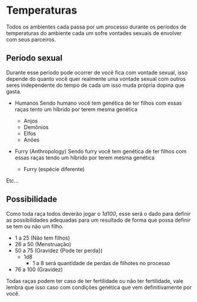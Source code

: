 # Temperaturas
Todos os ambientes cada passa por um processo durante os períodos de temperaturas do ambiente cada um sofre vontades sexuais de envolver com seus parceiros.

## Período sexual
Durante esse período pode ocorrer de você fica com vontade sexual, isso depende do quanto você quer realmente uma vontade sexual com outros seres independente do tempo de cada um isso muda própria dopina que gasta.
- Humanos
  Sendo humano você tem genética de ter filhos com essas raças tento um híbrido por terem mesma genética
  - Anjos
  - Demônios
  - Elfos
  - Anões 

- Furry (Anthropology)
  Sendo furry você tem genética de ter filhos com essas raças tendo um híbrido por terem mesma genética
  - Furry (espécie diferente)

Etc...

## Possibilidade
Como toda raça todos deverão jogar o *1d100*, esse será o dado para definir as possibilidades adequadas para um resultado de forma que possa definir se tem ou não um filho.

- 1 a 25 (Não tem filhos)
- 26 a 50 (Menstruação)
- 50 a 75 (Gravidez {Pode ter perda})
  - 1d8
    - 1 a 8 será quantidade de perdas de filhotes no processo
- 76 a 100 (Gravidez)

Todas raças podem ter caso de ter fertilidade ou não ter fertilidade, vale lembra que isso caso com condições genética que vem definitivamente por você.
